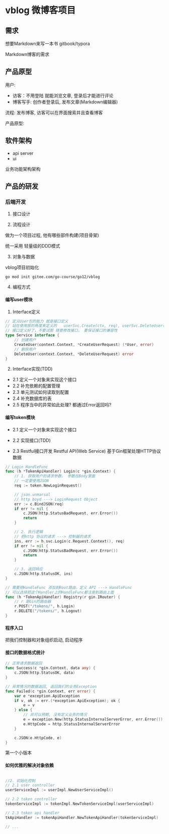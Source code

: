 # vblog 微博客项目

## 需求

想要Markdown来写一本书 gitbook/typora

Markdown博客的需求

## 产品原型

用户: 
  + 访客：不用登陆 就能浏览文章, 登录后才能进行评论
  + 博客写手: 创作者登录后, 发布文章(Markdown编辑器) 

流程: 发布博客, 访客可以在界面搜索并且查看博客

产品原型:

[](./docs/proto.drawio)

## 软件架构

[](./docs/arch.drawio)

+ api server
+ ui

业务功能架构架构
[](./docs/featrue.drawio)

## 产品的研发

### 后端开发

1. 接口设计

[](./docs/interface.drawio)

2. 流程设计

做为一个项目过程, 他有哪些部件构建(项目骨架)

[](./docs/apiserver.drawio)

统一采用 轻量级的DDD模式

3. 对象与数据
[](./docs/data_controller.drawio)


vblog项目初始化
```
go mod init gitee.com/go-course/go12/vblog
```

4. 编程方式

[](./docs/program.drawio)

#### 编写user模块

1. Interface定义
```go
// 定义User包的能力 就是接口定义
// 站在使用放的角度来定义的   userSvc.Create(ctx, req), userSvc.DeleteUser(id)
// 接口定义好了，不要试图 随意修改接口， 要保证接口的兼容性
type Service interface {
	// 创建用户
	CreateUser(context.Context, *CreateUserRequest) (*User, error)
	// 删除用户
	DeleteUser(context.Context, *DeleteUserRequest) error
}
```
2. Interface实现(TDD)

+ 2.1 定义一个对象来实现这个接口
+ 2.2 补充依赖的配置管理
+ 2.3 单元测试如何读取到配置
+ 2.4 补充数据库的表
+ 2.5 程序当中的异常如此处理? 都通过Error返回吗?

#### 编写token模块

+ 2.1 定义一个对象来实现这个接口
+ 2.2 实现接口(TDD)

+ 2.3 Restful接口开发
Restful API(Web Service) 基于Gin框架处理HTTP协议数据
```go
// Login HandleFunc
func (h *TokenApiHandler) Login(c *gin.Context) {
	// 1. 获取用户的请求参数， 参数在Body里面
	// 一定要使用JSON
	req := token.NewLoginRequest()

	// json.unmarsal
	// http boyd ---> LoginRequest Object
	err := c.BindJSON(req)
	if err != nil {
		c.JSON(http.StatusBadRequest, err.Error())
		return
	}

	// 2. 执行逻辑
	// 把http 协议的请求 ---> 控制器的请求
	ins, err := h.svc.Login(c.Request.Context(), req)
	if err != nil {
		c.JSON(http.StatusBadRequest, err.Error())
		return
	}

	// 3. 返回响应
	c.JSON(http.StatusOK, ins)
}
```


```go
// 需要把HandleFunc 添加到Root路由，定义 API ---> HandleFunc
// 可以选择把这个Handler上的HandleFunc都注册到路由上面
func (h *TokenApiHandler) Registry(r gin.IRouter) {
	// r 是Gin的路由器
	r.POST("/tokens/", h.Login)
	r.DELETE("/tokens/", h.Logout)
}
```

#### 程序入口

把我们控制器和对象组织启动, 启动程序


#### 接口的数据格式统计

```go
// 正常请求数据返回
func Success(c *gin.Context, data any) {
	c.JSON(http.StatusOK, data)
}

// 异常情况的数据返回, 返回我们的业务Exception
func Failed(c *gin.Context, err error) {
	var e *exception.ApiException
	if v, ok := err.(*exception.ApiException); ok {
		e = v
	} else {
		// 非可以预期, 没有定义业务的情况
		e = exception.New(http.StatusInternalServerError, err.Error())
		e.HttpCode = http.StatusInternalServerError
	}

	c.JSON(e.HttpCode, e)
}
```

第一个小版本

#### 如何优雅的解决对象依赖

```go

//2. 初始化控制
// 2.1 user controller
userServiceImpl := userImpl.NewUserServiceImpl()

// 2.2 token controller
tokenServiceImpl := tokenImpl.NewTokenServiceImpl(userServiceImpl)

// 2.3 token api handler
tkApiHandler := tokenApiHandler.NewTokenApiHandler(tokenServiceImpl)

// ...
```